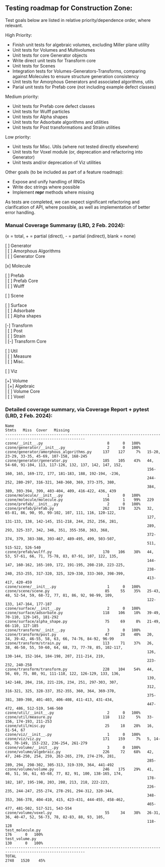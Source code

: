 ## Testing roadmap for Construction Zone:

Test goals below are listed in relative priority/dependence order, where relevant.

High Priority:
- Finish unit tests for algebraic volumes, excluding Miller plane utility
- Unit tests for Volumes and Multivolumes
- Unit tests for core Generator objects
- Write direct unit tests for Transform core
- Unit tests for Scenes
- Integration tests for Volumes-Generators-Transforms, comparing against Molecules to ensure structure generation consistency
- Unit tests for Amorphous Generators and associated algorithms, utils
- Parial unit tests for Prefab core (not including example defect classes)

Medium priority:
- Unit tests for Prefab core defect classes
- Unit tests for Wulff particles
- Unit tests for Alpha shapes
- Unit tests for Adsorbate algorithms and utilities
- Unit tests for Post transformations and Strain utilities

Low priority:
- Unit tests for Misc. Utils (where not tested directly elsewhere)
- Unit tests for Voxel module (or, deprecation and refactoring into Generator)
- Unit tests and/or deprecation of Viz utilities

Other goals (to be included as part of a feature roadmap):
- Expose and unify handling of RNGs 
- Write doc strings where possible
- Implement __repr__ methods where missing

As tests are completed, we can expect significant refactoring and clarification of API, where possible, as well as implementation of
better error handling. 

### Manual Coverage Summaray (LRD, 2 Feb. 2024):
(x = total, + = partial (direct),  - = partial (indirect), blank = none)

[ ] Generator \
 | [ ] Amorphous Algorithms \
 | [ ] Generator Core
 
 [x] Molecule

 [ ] Prefab \
 | [ ] Prefab Core \
 | [ ] Wulff

 [ ] Scene

 [ ] Surface \
 | [ ] Adsorbate \
 | [ ] Alpha shapes

 [-] Transform \
 | [ ] Post \
 | [ ] Strain \
 | [-] Transform Core

 [ ] Util \
 | [ ] Measure \
 | [ ] Misc.

 [ ] Viz 

 [+] Volume \
 | [+] Algebraic \
 | [ ] Volume Core \
 | [ ] Voxel 


### Detailed coverage summary, via Coverage Report + pytest (LRD, 2 Feb. 2024):

```
Name                                                                         Stmts   Miss  Cover   Missing
----------------------------------------------------------------------------------------------------------
czone/__init__.py                             8      0   100%
czone/generator/__init__.py                   2      0   100%
czone/generator/amorphous_algorithms.py     137    127     7%   15-20, 23-29, 33-35, 45-69, 107-158, 168-245
czone/generator/generator.py                185    105    43%   44, 54-60, 91-104, 113, 117-126, 132, 137, 142, 147, 152,
                                                                156-160, 165, 169-172, 177, 181-183, 188, 192-194, -236,
                                                                244-252, 280-297, 316-321, 348-360, 369, 373-375, 380,
                                                                384, 389, 393-394, 399, 403-404, 409, 416-422, 436, 439
czone/molecule/__init__.py                    1      0   100%
czone/molecule/molecule.py                  156      1    99%   229
czone/prefab/__init__.py                      2      0   100%
czone/prefab/prefab.py                      262    178    32%   32, 65-81, 86, 90, 95, 99-102, 107, 111, 116, 120-122, 
                                                                127, 131-133, 138, 142-145, 151-218, 244, 252, 256, 281, 
                                                                289, 293, 325-337, 342, 346, 351, 355-358, 363, 368, 
                                                                372-374, 379, 383-386, 393-467, 489-495, 499, 503-507, 
                                                                511, 515-522, 526-540
czone/prefab/wulff.py                       170    106    38%   44, 53, 57-61, 66, 71, 75-78, 83, 87-91, 107, 122, 135, 
                                                                144-147, 160-162, 165-169, 172, 191-195, 208-210, 223-225,
                                                                238-240, 253-255, 317-320, 325, 329-330, 333-369, 398-399,
                                                                413-417, 420-459
czone/scene/__init__.py                       1      0   100%
czone/scene/scene.py                         85     55    35%   25-43, 48, 52-54, 59, 68-72, 77, 81, 86, 92, 98-99, 109, 
                                                                122-133, 147-164, 177-187
czone/surface/__init__.py                     2      0   100%
czone/surface/adsorbate.py                  118    106    10%   39-49, 70-110, 129-145, 181-292
czone/surface/alpha_shape.py                 75     69     8%   21-49, 66-110, 127-185
czone/transform/__init__.py                   3      0   100%
czone/transform/post.py                      47     28    40%   20, 34, 39-42, 46-55, 58, 63, 66, 74-76, 84-92, 96-99
czone/transform/strain.py                   113     71    37%   26, 38, 46-50, 55, 59-60, 64, 68, 73, 77-78, 85, 102-117,
                                                                126, 130-144, 152-164, 184-198, 207, 211-214, 219, 
                                                                223-232, 240-258
czone/transform/transform.py                228    104    54%   44, 56, 69, 75, 80, 91, 111-118, 122, 126-129, 133, 136,
                                                                139, 142-148, 204, 216, 221-226, 234, 251, 297-303, 307, 
                                                                312, 316-321, 325, 328-337, 352-355, 360, 364, 369-370, 
                                                                375-381, 389-398, 401-403, 406-408, 411-413, 431-434, 
                                                                447-472, 486, 512-519, 546-560
czone/util/__init__.py                        2      0   100%
czone/util/measure.py                       118    112     5%   33-156, 174-193, 211-253
czone/util/misc.py                           25     18    28%   16, 31-54, 67
czone/viz/__init__.py                         1      0   100%
czone/viz/viz.py                            171    159     7%   5, 14-66, 70-149, 153-232, 236-254, 261-279
czone/volume/__init__.py                      3      0   100%
czone/volume/algebraic.py                   226     72    68%   42, 47, 246-250, 254, 259, 263-265, 270, 274-276, 281, 
                                                                285-289, 294, 298-302, 305-313, 319-339, 364, 441-492
czone/volume/volume.py                      246    175    29%   41, 46, 51, 56, 61, 65-68, 77, 82, 91, 100, 138-165, 174,
                                                                178-182, 187, 195-198, 203, 208, 213, 218, 222-223, 
                                                                226-235, 244-247, 255-274, 278-291, 294-312, 320-344, 
                                                                348-353, 366-378, 404-410, 415, 423-431, 444-455, 458-462,
                                                                465-477, 481-502, 517-521, 543-554
czone/volume/voxel.py                        55     34    38%   26-31, 36, 40-47, 52, 56-73, 78, 82-83, 88, 93, 105, 
                                                                118-128
test_molecule.py                                                               176      0   100%
test_volume.py                                                                 130      0   100%
----------------------------------------------------------------------------------------------------------
TOTAL                                                                         2748   1520    45%
```